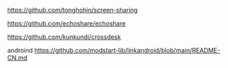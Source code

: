 https://github.com/tonghohin/screen-sharing

https://github.com/echoshare/echoshare


https://github.com/kunkundi/crossdesk

androind
https://github.com/modstart-lib/linkandroid/blob/main/README-CN.md